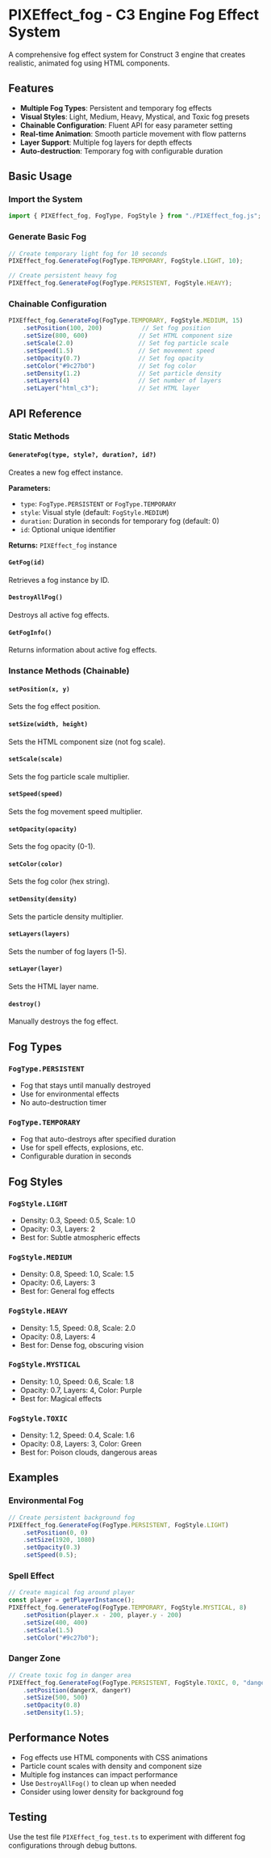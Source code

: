 # PIXEffect_fog - C3 Engine Fog Effect System

A comprehensive fog effect system for Construct 3 engine that creates realistic, animated fog using HTML components.

## Features

- **Multiple Fog Types**: Persistent and temporary fog effects
- **Visual Styles**: Light, Medium, Heavy, Mystical, and Toxic fog presets
- **Chainable Configuration**: Fluent API for easy parameter setting
- **Real-time Animation**: Smooth particle movement with flow patterns
- **Layer Support**: Multiple fog layers for depth effects
- **Auto-destruction**: Temporary fog with configurable duration

## Basic Usage

### Import the System
```typescript
import { PIXEffect_fog, FogType, FogStyle } from "./PIXEffect_fog.js";
```

### Generate Basic Fog
```typescript
// Create temporary light fog for 10 seconds
PIXEffect_fog.GenerateFog(FogType.TEMPORARY, FogStyle.LIGHT, 10);

// Create persistent heavy fog
PIXEffect_fog.GenerateFog(FogType.PERSISTENT, FogStyle.HEAVY);
```

### Chainable Configuration
```typescript
PIXEffect_fog.GenerateFog(FogType.TEMPORARY, FogStyle.MEDIUM, 15)
    .setPosition(100, 200)           // Set fog position
    .setSize(800, 600)              // Set HTML component size
    .setScale(2.0)                  // Set fog particle scale
    .setSpeed(1.5)                  // Set movement speed
    .setOpacity(0.7)                // Set fog opacity
    .setColor("#9c27b0")            // Set fog color
    .setDensity(1.2)                // Set particle density
    .setLayers(4)                   // Set number of layers
    .setLayer("html_c3");           // Set HTML layer
```

## API Reference

### Static Methods

#### `GenerateFog(type, style?, duration?, id?)`
Creates a new fog effect instance.

**Parameters:**
- `type`: `FogType.PERSISTENT` or `FogType.TEMPORARY`
- `style`: Visual style (default: `FogStyle.MEDIUM`)
- `duration`: Duration in seconds for temporary fog (default: 0)
- `id`: Optional unique identifier

**Returns:** `PIXEffect_fog` instance

#### `GetFog(id)`
Retrieves a fog instance by ID.

#### `DestroyAllFog()`
Destroys all active fog effects.

#### `GetFogInfo()`
Returns information about active fog effects.

### Instance Methods (Chainable)

#### `setPosition(x, y)`
Sets the fog effect position.

#### `setSize(width, height)`
Sets the HTML component size (not fog scale).

#### `setScale(scale)`
Sets the fog particle scale multiplier.

#### `setSpeed(speed)`
Sets the fog movement speed multiplier.

#### `setOpacity(opacity)`
Sets the fog opacity (0-1).

#### `setColor(color)`
Sets the fog color (hex string).

#### `setDensity(density)`
Sets the particle density multiplier.

#### `setLayers(layers)`
Sets the number of fog layers (1-5).

#### `setLayer(layer)`
Sets the HTML layer name.

#### `destroy()`
Manually destroys the fog effect.

## Fog Types

### `FogType.PERSISTENT`
- Fog that stays until manually destroyed
- Use for environmental effects
- No auto-destruction timer

### `FogType.TEMPORARY`
- Fog that auto-destroys after specified duration
- Use for spell effects, explosions, etc.
- Configurable duration in seconds

## Fog Styles

### `FogStyle.LIGHT`
- Density: 0.3, Speed: 0.5, Scale: 1.0
- Opacity: 0.3, Layers: 2
- Best for: Subtle atmospheric effects

### `FogStyle.MEDIUM`
- Density: 0.8, Speed: 1.0, Scale: 1.5
- Opacity: 0.6, Layers: 3
- Best for: General fog effects

### `FogStyle.HEAVY`
- Density: 1.5, Speed: 0.8, Scale: 2.0
- Opacity: 0.8, Layers: 4
- Best for: Dense fog, obscuring vision

### `FogStyle.MYSTICAL`
- Density: 1.0, Speed: 0.6, Scale: 1.8
- Opacity: 0.7, Layers: 4, Color: Purple
- Best for: Magical effects

### `FogStyle.TOXIC`
- Density: 1.2, Speed: 0.4, Scale: 1.6
- Opacity: 0.8, Layers: 3, Color: Green
- Best for: Poison clouds, dangerous areas

## Examples

### Environmental Fog
```typescript
// Create persistent background fog
PIXEffect_fog.GenerateFog(FogType.PERSISTENT, FogStyle.LIGHT)
    .setPosition(0, 0)
    .setSize(1920, 1080)
    .setOpacity(0.3)
    .setSpeed(0.5);
```

### Spell Effect
```typescript
// Create magical fog around player
const player = getPlayerInstance();
PIXEffect_fog.GenerateFog(FogType.TEMPORARY, FogStyle.MYSTICAL, 8)
    .setPosition(player.x - 200, player.y - 200)
    .setSize(400, 400)
    .setScale(1.5)
    .setColor("#9c27b0");
```

### Danger Zone
```typescript
// Create toxic fog in danger area
PIXEffect_fog.GenerateFog(FogType.PERSISTENT, FogStyle.TOXIC, 0, "danger_zone")
    .setPosition(dangerX, dangerY)
    .setSize(500, 500)
    .setOpacity(0.8)
    .setDensity(1.5);
```

## Performance Notes

- Fog effects use HTML components with CSS animations
- Particle count scales with density and component size
- Multiple fog instances can impact performance
- Use `DestroyAllFog()` to clean up when needed
- Consider using lower density for background fog

## Testing

Use the test file `PIXEffect_fog_test.ts` to experiment with different fog configurations through debug buttons. 
